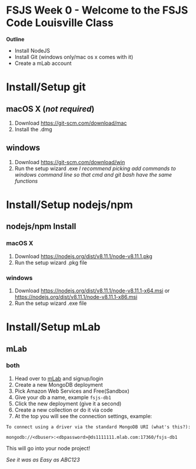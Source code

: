 # FSJS Week 0 - Welcome to the FSJS Code Louisville Class

**Outline**

* Install NodeJS
* Install Git (windows only/mac os x comes with it)
* Create a mLab account

# Install/Setup git 
## macOS X (_not required_)
1. Download https://git-scm.com/download/mac
2. Install the .dmg

## windows
1. Download https://git-scm.com/download/win
2. Run the setup wizard .exe
_I recommend picking add commands to windows command line so that cmd and git bash have the same functions_

# Install/Setup nodejs/npm
## nodejs/npm Install
### macOS X
1. Download https://nodejs.org/dist/v8.11.1/node-v8.11.1.pkg
2. Run the setup wizard .pkg file

### windows
1. Download https://nodejs.org/dist/v8.11.1/node-v8.11.1-x64.msi or https://nodejs.org/dist/v8.11.1/node-v8.11.1-x86.msi
2. Run the setup wizard .exe file

# Install/Setup mLab
## mLab
### both
1. Head over to [mLab](https://mlab.com/signup/) and signup/login
2. Create a new MongoDB deployment
3. Pick Amazon Web Services and Free(Sandbox)
4. Give your db a name, example `fsjs-db1`
5. Click the new deployment (give it a second)
6. Create a new collection or do it via code
7. At the top you will see the connection settings, example:
```
To connect using a driver via the standard MongoDB URI (what's this?):

mongodb://<dbuser>:<dbpassword>@ds1111111.mlab.com:17360/fsjs-db1
```

This will go into your node project!

_See it was as Easy as ABC123_